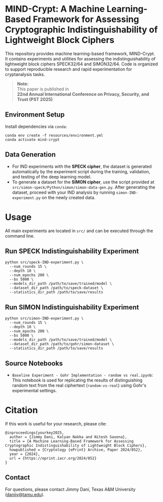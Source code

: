 # MIND-Crypt: A Machine Learning-Based Framework for Assessing Cryptographic Indistinguishability of Lightweight Block Ciphers

This repository provides machine learning-based framework, MIND-Crypt. It contains experiments and utilities for assessing the indistinguishability of lightweight block ciphers SPECK32/64 and SIMON32/64. Code is organized to support reproducible research and rapid experimentation for cryptanalysis tasks.

> **Note:**  
> This paper is published in  
> **22nd Annual International Conference on Privacy, Security, and Trust (PST 2025)**

## Environment Setup
Install dependencies via `conda`:
```Shell
conda env create -f resources/environment.yml
conda activate mind-crypt
```

## Data Generation
- For IND experiments with the **SPECK cipher**, the dataset is generated automatically by the experiment script during the training, validation, and testing of the deep learning model.
- To generate a dataset for the **SIMON cipher**, use the script provided at `src/simon-speck/Python/simon/simon-data-gen.py`. After generating the dataset, proceed with your IND analysis by running `simon-IND-experiment.py` on the newly created data.

# Usage
All main experiments are located in `src/` and can be executed through the command line.

## Run SPECK Indistinguishability Experiment
```shell
python src/speck-IND-experiment.py \
  --num_rounds 15 \
  --depth 10 \
  --num_epochs 200 \
  --bs 5000 \
  --models_dir_path /path/to/save/trained/model \
  --dataset_dir_path /path/to/speck-dataset \
  --statistics_dir_path /path/to/save/results
```

## Run SIMON Indistinguishability Experiment
```shell
python src/simon-IND-experiment.py \
  --num_rounds 15 \
  --depth 10 \
  --num_epochs 200 \
  --bs 5000 \
  --models_dir_path /path/to/save/trained/model \
  --dataset_dir_path /path/to/gohr/simon-dataset \
  --statistics_dir_path /path/to/save/results
```


## Source Notebooks
- `Baseline Experiment - Gohr Implementation - random vs real.ipynb`: This notebook is used for replicating the results of distinguishing random text from the real ciphertext (`random-vs-real`) using Gohr's experimental settings.

# Citation
If this work is useful for your research, please cite:
```text
@inproceedings{yourkey2025,
  author = {Jimmy Dani, Kalyan Nakka and Nitesh Saxena},
  title = {A Machine Learning-Based Framework for Assessing Cryptographic Indistinguishability of Lightweight Block Ciphers},
  howpublished = {Cryptology {ePrint} Archive, Paper 2024/852},
  year = {2024},
  url = {https://eprint.iacr.org/2024/852}
}
```


## Contact
For questions, please contact Jimmy Dani, Texas A&M University ([danijy@tamu.edu](mailto:danijy@tamu.edu)).
